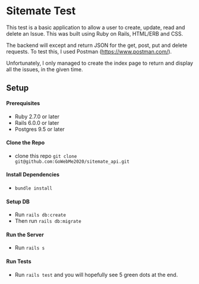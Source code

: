 # Sitemate Test

This test is a basic application to allow a user to create, update, read and delete an Issue. This was built using Ruby on Rails, HTML/ERB and CSS.

The backend will except and return JSON for the get, post, put and delete requests. To test this, I used Postman (https://www.postman.com/).

Unfortunately, I only managed to create the index page to return and display all the issues, in the given time.

## Setup

#### Prerequisites

 * Ruby 2.7.0 or later
 * Rails 6.0.0 or later
 * Postgres 9.5 or later

#### Clone the Repo

  * clone this repo `git clone git@github.com:GoWebMe2020/sitemate_api.git`

#### Install Dependencies

 * `bundle install`

#### Setup DB

  * Run `rails db:create`
  * Then run `rails db:migrate`

#### Run the Server

  * Run `rails s`

#### Run Tests

  * Run `rails test` and you will hopefully see 5 green dots at the end.


